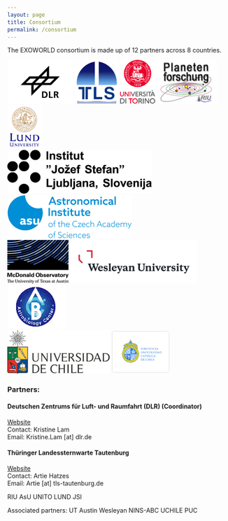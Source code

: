 ```yaml
---
layout: page
title: Consortium
permalink: /consortium
---
```

<head>
<link href="../style.css" rel="stylesheet" type="text/css" />
</head>


The EXOWORLD consortium is made up of 12 partners across 8 countries.

<div class="wrapper">
  <img src="/assets/img/dlr-logo.jpeg" alt="DLR logo" height="100">
  <img src="/assets/img/tautenburg-logo.png" alt="Tautenburg logo" height="100">
  <img src="/assets/img/torino-logo.svg" alt="Torino logo" height="100">
  <img src="/assets/img/riuuk-logo.jpeg" alt="Torino logo" height="100">
  <img src="/assets/img/lund-logo.png" alt="Torino logo" height="100">
</div>  
<div class="wrapper">
  <img src="/assets/img/JSI-logo.jpeg" alt="Torino logo" height="100">
  <img src="/assets/img/asu-logo.png" alt="Torino logo" height="100">
</div>

<div class="wrapper">
  <img src="/assets/img/mcd-texas-logo.png" alt="DLR logo" height="100">
  <img src="/assets/img/wesleyan-logo.jpeg" alt="Torino logo" height="100">
  <img src="/assets/img/nins-abc-logo.png" alt="Torino logo" height="100">
</div>
<div class="wrapper">
  <img src="/assets/img/uochile-logo.jpeg" alt="Torino logo" height="100">
  <img src="/assets/img/puc-logo.png" alt="Torino logo" height="100">
</div>



<h3>Partners:</h3>

<h4><b>Deutschen Zentrums für Luft- und Raumfahrt (DLR) (Coordinator)</b></h4>
<a href="https://www.dlr.de/pf/desktopdefault.aspx/tabid-179/">Website</a>
<br> 
Contact: Kristine Lam
<br>
Email: Kristine.Lam [at] dlr.de

<h4><b>Thüringer Landessternwarte Tautenburg</b></h4>
<a href="http://www.tls-tautenburg.de/TLS/index.php?id=2&L=1">Website</a>
<br>
Contact: Artie Hatzes
<br>
Email: Artie [at] tls-tautenburg.de


RIU
AsU
UNITO
LUND
JSI

Associated partners:
UT Austin
Wesleyan
NINS-ABC
UCHILE
PUC
